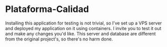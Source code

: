 # Plataforma-Calidad
Installing this application for testing is not trivial, so I've set up a VPS server and deployed my application on it using containers. I invite you to test it out and make any changes you'd like. This server and database are different from the original project's, so there's no harm done.

